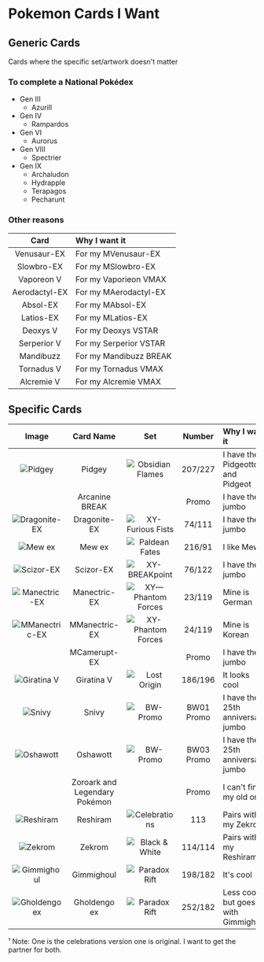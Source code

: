 # Pokemon Cards I Want

## Generic Cards
Cards where the specific set/artwork doesn't matter

### To complete a National Pokédex
- Gen III
    - Azurill
- Gen IV
    - Rampardos
- Gen VI
    - Aurorus
- Gen VIII
    - Spectrier
- Gen IX
    - Archaludon
    - Hydrapple
    - Terapagos
    - Pecharunt

### Other reasons
Card|Why I want it
:-:|:--
Venusaur-EX|For my MVenusaur-EX
Slowbro-EX|For my MSlowbro-EX
Vaporeon V|For my Vaporieon VMAX
Aerodactyl-EX|For my MAerodactyl-EX
Absol-EX|For my MAbsol-EX
Latios-EX|For my MLatios-EX
Deoxys V|For my Deoxys VSTAR
Serperior V|For my Serperior VSTAR
Mandibuzz|For my Mandibuzz BREAK
Tornadus V|For my Tornadus VMAX
Alcremie V|For my Alcremie VMAX


## Specific Cards

Image|Card Name|Set|Number|Why I want it
:-:|:-:|:-:|:-:|:--
![Pidgey](https://www.pokemon.com/static-assets/content-assets/cms2/img/cards/web/SV03/SV03_EN_207.png)|Pidgey|![Obsidian Flames](https://www.pokemon.com/static-assets/content-assets/cms/img/tcg/expansion-symbols/_40x40/sv03-expansion-symbol.png)|207/227|I have the Pidgeotto and Pidgeot
&nbsp;|Arcanine BREAK||Promo|I have the jumbo
![Dragonite-EX](https://www.pokemon.com/static-assets/content-assets/cms2/img/cards/web/XY3/XY3_EN_74.png)|Dragonite-EX|![XY-Furious Fists](https://www.pokemon.com/static-assets/content-assets/cms/img/tcg/expansion-symbols/_40x40/xy3-expansion-symbol.png)|74/111|I have the jumbo
![Mew ex](https://www.pokemon.com/static-assets/content-assets/cms2/img/cards/web/SV4PT5/SV4PT5_EN_216.png)|Mew ex|![Paldean Fates](https://www.pokemon.com/static-assets/content-assets/cms/img/tcg/expansion-symbols/_40x40/sv4pt5-expansion-symbol.png)|216/91| I like Mew
![Scizor-EX](https://www.pokemon.com/static-assets/content-assets/cms2/img/cards/web/XY9/XY9_EN_76.png)|Scizor-EX|![XY-BREAKpoint](https://www.pokemon.com/static-assets/content-assets/cms/img/tcg/expansion-symbols/_40x40/xy9-expansion-symbol.png)|76/122|I have the jumbo
![Manectric-EX](https://www.pokemon.com/static-assets/content-assets/cms2/img/cards/web/XY4/XY4_EN_23.png)|Manectric-EX|![XY—Phantom Forces](https://www.pokemon.com/static-assets/content-assets/cms/img/tcg/expansion-symbols/_40x40/xy4-expansion-symbol.png)|23/119|Mine is German
![MManectric-EX](https://www.pokemon.com/static-assets/content-assets/cms2/img/cards/web/XY4/XY4_EN_24.png)|MManectric-EX|![XY-Phantom Forces](https://www.pokemon.com/static-assets/content-assets/cms/img/tcg/expansion-symbols/_40x40/xy4-expansion-symbol.png)|24/119|Mine is Korean
&nbsp;|MCamerupt-EX||Promo|I have the jumbo
![Giratina V](https://www.pokemon.com/static-assets/content-assets/cms2/img/cards/web/SWSH11/SWSH11_EN_186.png)|Giratina V|![Lost Origin](https://www.pokemon.com/static-assets/content-assets/cms/img/tcg/expansion-symbols/_40x40/swsh11-expansion-symbol.png)|186/196|It looks cool
![Snivy](https://www.pokemon.com/static-assets/content-assets/cms2/img/cards/web/BWP/BWP_EN_BW01.png)|Snivy|![BW-Promo](https://www.pokemon.com/static-assets/content-assets/cms/img/tcg/expansion-symbols/_40x40/black-star-promo.png)|BW01 Promo|I have the 25th anniversary jumbo
![Oshawott](https://www.pokemon.com/static-assets/content-assets/cms2/img/cards/web/BWP/BWP_EN_BW03.png)|Oshawott|![BW-Promo](https://www.pokemon.com/static-assets/content-assets/cms/img/tcg/expansion-symbols/_40x40/black-star-promo.png)|BW03 Promo|I have the 25th anniversary jumbo
&nbsp;|Zoroark and Legendary Pokémon||Promo|I can't find my old one
![Reshiram](https://www.pokemon.com/static-assets/content-assets/cms2/img/cards/web/CELC/CELC_EN_113_A.png)|Reshiram|![Celebrations](https://www.pokemon.com/static-assets/content-assets/cms/img/tcg/expansion-symbols/_40x40/25th-expansion-symbol.png)|113|Pairs with my Zekrom¹
![Zekrom](https://www.pokemon.com/static-assets/content-assets/cms2/img/cards/web/BW1/BW1_EN_114.png)|Zekrom|![Black & White](https://www.pokemon.com/static-assets/content-assets/cms-en-uk/img/tcg/expansion-symbols/bw1-expansion-symbol.png)|114/114|Pairs with my Reshiram¹
![Gimmighoul](https://www.pokemon.com/static-assets/content-assets/cms2/img/cards/web/SV04/SV04_EN_198.png)|Gimmighoul|![Paradox Rift](https://www.pokemon.com/static-assets/content-assets/cms/img/tcg/expansion-symbols/_40x40/sv04-expansion-symbol.png)|198/182|It's cool
![Gholdengo ex](https://www.pokemon.com/static-assets/content-assets/cms2/img/cards/web/SV04/SV04_EN_252.png)|Gholdengo ex|![Paradox Rift](https://www.pokemon.com/static-assets/content-assets/cms/img/tcg/expansion-symbols/_40x40/sv04-expansion-symbol.png)|252/182|Less cool but goes with Gimmighoul

¹ Note: One is the celebrations version one is original. I want to get the partner for both.